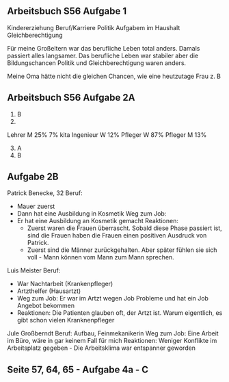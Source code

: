 ## Arbeitsbuch S56 Aufgabe 1

Kindererziehung
Beruf/Karriere
Politik
Aufgabem im Haushalt
Gleichberechtigung

Für meine Großeltern war das berufliche Leben total anders. Damals passiert alles langsamer. Das berufliche Leben war stabiler aber die Bildungschancen Politik und Gleichberechtigung waren anders.

Meine Oma hätte nicht die gleichen Chancen, wie eine heutzutage Frau z. B

## Arbeitsbuch S56 Aufgabe 2A

1. B
2. 
Lehrer M 25% 7% kita
Ingenieur W 12%
Pfleger W 87%
Pfleger M 13%

3. A
4. B

## Aufgabe 2B

Patrick Benecke, 32
Beruf: 
* Mauer zuerst
* Dann hat eine Ausbildung in Kosmetik 
Weg zum Job: 
* Er hat eine Ausbildung an Kosmetik gemacht
Reaktionen: 
  - Zuerst waren die Frauen überrascht. Sobald diese Phase passiert ist, sind die Frauen haben die Frauen einen positiven Ausdruck von Patrick.
  - Zuerst sind die Männer zurückgehalten. Aber später fühlen sie sich voll - Mann können vom Mann zum Mann sprechen.

Luis Meister 
Beruf: 
  * War Nachtarbeit (Krankenpfleger)
  * Artzthelfer (Hausartzt) 
  * Weg zum Job: Er war im Artzt wegen Job Probleme und hat ein Job Angebot bekommen
  * Reaktionen: Die Patienten glauben oft, der Artzt ist. Warum eigentlich, es gibt schon vielen Kranknenpfleger

Jule Großberndt
Beruf: Aufbau, Feinmekanikerin
Weg zum Job: Eine Arbeit im Büro, wäre in gar keinem Fall für mich
Reaktionen: Weniger Konflikte im Arbeitsplatz gegeben - Die Arbeitsklima war entspanner geworden

## Seite 57, 64, 65 - Aufgabe 4a - C
